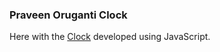 ### Praveen Oruganti Clock

Here with the [Clock](https://praveenorugantitech.github.io/praveenorugantitech-javascript/0_Projects/praveenorugantitech-clock) developed using JavaScript.



